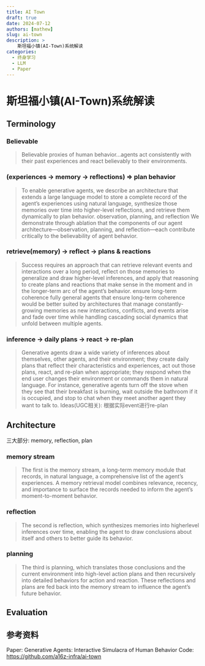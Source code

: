 ```yaml
---
title: AI Town
draft: true
date: 2024-07-12
authors: [mathew]
slug: ai-town
description: >
    斯坦福小镇(AI-Town)系统解读
categories:
  - 终身学习
  - LLM
  - Paper
---
```


# 斯坦福小镇(AI-Town)系统解读

## Terminology
### Believable
> Believable proxies of human behavior...agents act consistently with their past experiences and
react believably to their environments.

### (experiences -> memory -> reflections) => plan behavior
> To enable generative agents, we describe an architecture that extends a large language model to store a complete record of the agent’s experiences using natural language, synthesize those memories over time into higher-level reflections, and retrieve them dynamically to plan behavior.
observation, planning, and reflection
We demonstrate through ablation that the components of our agent architecture—observation, planning, and reflection—each contribute critically to the believability of agent behavior.

### retrieve(memory) -> reflect -> plans & reactions
> Success requires an approach that can retrieve relevant events and interactions over a long period, reflect on those memories to generalize and draw higher-level inferences, and apply that reasoning to create plans and reactions that make sense in the moment and in the longer-term arc of the agent’s behavior.
ensure long-term coherence
fully general agents that ensure long-term coherence would be better suited by architectures that manage constantly-growing memories as new interactions, conflicts, and events arise and fade over time while handling cascading social dynamics that unfold between multiple agents.

### inference -> daily plans -> react -> re-plan
>Generative agents draw a wide variety of inferences about themselves, other agents, and their environment; they create daily plans that reflect their characteristics and experiences, act out those plans, react, and re-plan when appropriate; they respond when the end user changes their environment or commands them in natural language. For instance, generative agents turn off the stove when they see that their breakfast is burning, wait outside the bathroom if it is occupied, and stop to chat when they meet another agent they want to talk to.
Ideas(UGC相关): 根据实际event进行re-plan

## Architecture
三大部分: memory, reflection, plan

### memory stream
>The first is the memory stream, a long-term memory module that records, in natural language, a comprehensive list of the agent’s experiences. A memory retrieval model combines relevance, recency, and importance to surface the records needed to inform the agent’s moment-to-moment behavior.

### reflection
>The second is reflection, which synthesizes memories into higherlevel inferences over time, enabling the agent to draw conclusions about itself and others to better guide its behavior.

### planning
> The third is planning, which translates those conclusions and the current environment into high-level action plans and then recursively into detailed behaviors for action and reaction. These reflections and plans are fed back into the memory stream to influence the agent’s future behavior.

## Evaluation

## 参考资料
Paper: Generative Agents: Interactive Simulacra of Human Behavior
Code: https://github.com/a16z-infra/ai-town
